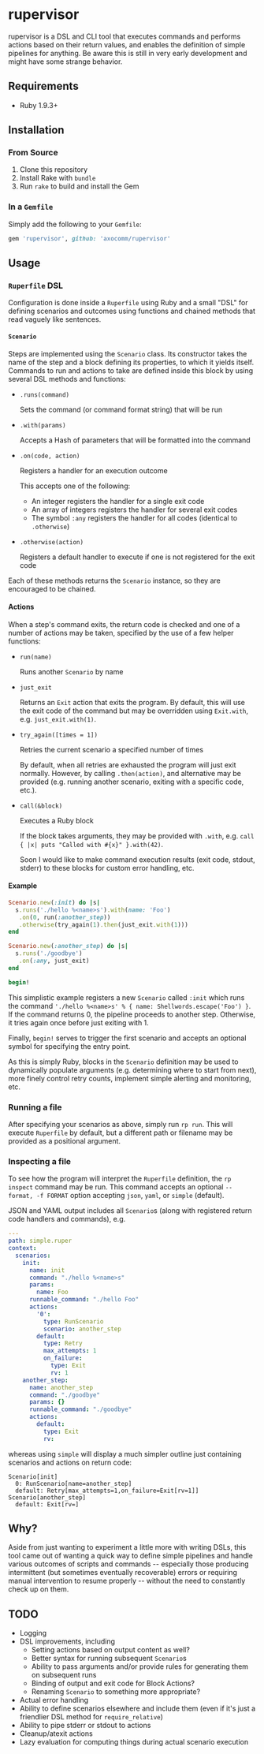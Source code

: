 # rupervisor

rupervisor is a DSL and CLI tool that executes commands and performs
actions based on their return values, and enables the definition of
simple pipelines for anything. Be aware this is still in very early
development and might have some strange behavior.

## Requirements

- Ruby 1.9.3+

## Installation

### From Source

1. Clone this repository
2. Install Rake with `bundle`
3. Run `rake` to build and install the Gem

### In a `Gemfile`

Simply add the following to your `Gemfile`:

``` ruby
gem 'rupervisor', github: 'axocomm/rupervisor'
```

## Usage

### `Ruperfile` DSL

Configuration is done inside a `Ruperfile` using Ruby and a small
"DSL" for defining scenarios and outcomes using functions and chained
methods that read vaguely like sentences.

#### `Scenario`

Steps are implemented using the `Scenario` class. Its constructor
takes the name of the step and a block defining its properties, to
which it yields itself. Commands to run and actions to take are
defined inside this block by using several DSL methods and functions:

- `.runs(command)`

    Sets the command (or command format string) that will be run

- `.with(params)`

    Accepts a Hash of parameters that will be formatted into the
    command

- `.on(code, action)`

    Registers a handler for an execution outcome

    This accepts one of the following:

    - An integer registers the handler for a single exit code
    - An array of integers registers the handler for several exit
      codes
    - The symbol `:any` registers the handler for all codes (identical
      to `.otherwise`)

- `.otherwise(action)`

    Registers a default handler to execute if one is not registered
    for the exit code

Each of these methods returns the `Scenario` instance, so they are
encouraged to be chained.

#### Actions

When a step's command exits, the return code is checked and one of a
number of actions may be taken, specified by the use of a few helper
functions:

- `run(name)`

    Runs another `Scenario` by name

- `just_exit`

    Returns an `Exit` action that exits the program. By default, this
    will use the exit code of the command but may be overridden using
    `Exit.with`, e.g. `just_exit.with(1)`.

- `try_again([times = 1])`

    Retries the current scenario a specified number of times

    By default, when all retries are exhausted the program will just
    exit normally. However, by calling `.then(action)`, and
    alternative may be provided (e.g. running another scenario,
    exiting with a specific code, etc.).

- `call(&block)`

    Executes a Ruby block

    If the block takes arguments, they may be provided with `.with`,
    e.g. `call { |x| puts "Called with #{x}" }.with(42)`.

    Soon I would like to make command execution results (exit code,
    stdout, stderr) to these blocks for custom error handling, etc.

#### Example

``` ruby
Scenario.new(:init) do |s|
  s.runs('./hello %<name>s').with(name: 'Foo')
   .on(0, run(:another_step))
   .otherwise(try_again(1).then(just_exit.with(1)))
end

Scenario.new(:another_step) do |s|
  s.runs('./goodbye')
   .on(:any, just_exit)
end

begin!
```

This simplistic example registers a new `Scenario` called `:init`
which runs the command `'./hello %<name>s' % { name:
Shellwords.escape('Foo') }`. If the command returns 0, the pipeline
proceeds to another step. Otherwise, it tries again once before just
exiting with 1.

Finally, `begin!` serves to trigger the first scenario and accepts an
optional symbol for specifying the entry point.

As this is simply Ruby, blocks in the `Scenario` definition may be
used to dynamically populate arguments (e.g. determining where to
start from next), more finely control retry counts, implement simple
alerting and monitoring, etc.

### Running a file

After specifying your scenarios as above, simply run `rp run`. This
will execute `Ruperfile` by default, but a different path or filename
may be provided as a positional argument.

### Inspecting a file

To see how the program will interpret the `Ruperfile` definition, the
`rp inspect` command may be run. This command accepts an optional
`--format, -f FORMAT` option accepting `json`, `yaml`, or `simple`
(default).

JSON and YAML output includes all `Scenario`s (along with registered
return code handlers and commands), e.g.

``` yaml
---
path: simple.ruper
context:
  scenarios:
    init:
      name: init
      command: "./hello %<name>s"
      params:
        name: Foo
      runnable_command: "./hello Foo"
      actions:
        '0':
          type: RunScenario
          scenario: another_step
        default:
          type: Retry
          max_attempts: 1
          on_failure:
            type: Exit
            rv: 1
    another_step:
      name: another_step
      command: "./goodbye"
      params: {}
      runnable_command: "./goodbye"
      actions:
        default:
          type: Exit
          rv:
```

whereas using `simple` will display a much simpler outline just
containing scenarios and actions on return code:

```
Scenario[init]
  0: RunScenario[name=another_step]
  default: Retry[max_attempts=1,on_failure=Exit[rv=1]]
Scenario[another_step]
  default: Exit[rv=]
```

## Why?

Aside from just wanting to experiment a little more with writing DSLs,
this tool came out of wanting a quick way to define simple pipelines
and handle various outcomes of scripts and commands -- especially
those producing intermittent (but sometimes eventually recoverable)
errors or requiring manual intervention to resume properly -- without
the need to constantly check up on them.

## TODO

- Logging
- DSL improvements, including
    - Setting actions based on output content as well?
    - Better syntax for running subsequent `Scenario`s
    - Ability to pass arguments and/or provide rules for generating
      them on subsequent runs
    - Binding of output and exit code for Block Actions?
    - Renaming `Scenario` to something more appropriate?
- Actual error handling
- Ability to define scenarios elsewhere and include them (even if it's
  just a friendlier DSL method for `require_relative`)
- Ability to pipe stderr or stdout to actions
- Cleanup/atexit actions
- Lazy evaluation for computing things during actual scenario
  execution
